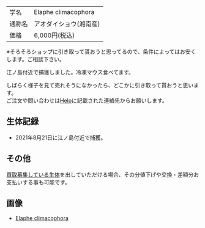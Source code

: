 ---
---

|||
|:-|:-|
| 学名 | Elaphe climacophora |
| 通称名 | アオダイショウ(湘南産) |
| 価格 | 6,000円(税込) |

※そろそろショップに引き取って貰おうと思ってるので、条件によってはお安くします。ご相談下さい。

江ノ島付近で捕獲しました。冷凍マウス食べてます。

しばらく様子を見て売れそうになかったら、どこかに引き取って貰おうと思います。  
ご注文や問い合わせは[Help](https://ikimonooki.com/help/)に記載された連絡先からお願いします。

## 生体記録

* 2021年8月21日に江ノ島付近で捕獲。

## その他

[買取募集している生体](/shopping/purchase-price-list)を出していただける場合、その分値下げや交換・差額分お支払いする事も可能です。

## 画像

* [Elaphe climacophora]({{site.baseurl}}/assets/img/shopping/creatures/elaphe_climacophora/1/1.jpeg)
